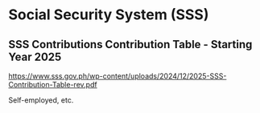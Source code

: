 # Social Security System (SSS)

## SSS Contributions Contribution Table - Starting Year 2025

https://www.sss.gov.ph/wp-content/uploads/2024/12/2025-SSS-Contribution-Table-rev.pdf

Self-employed, etc.
